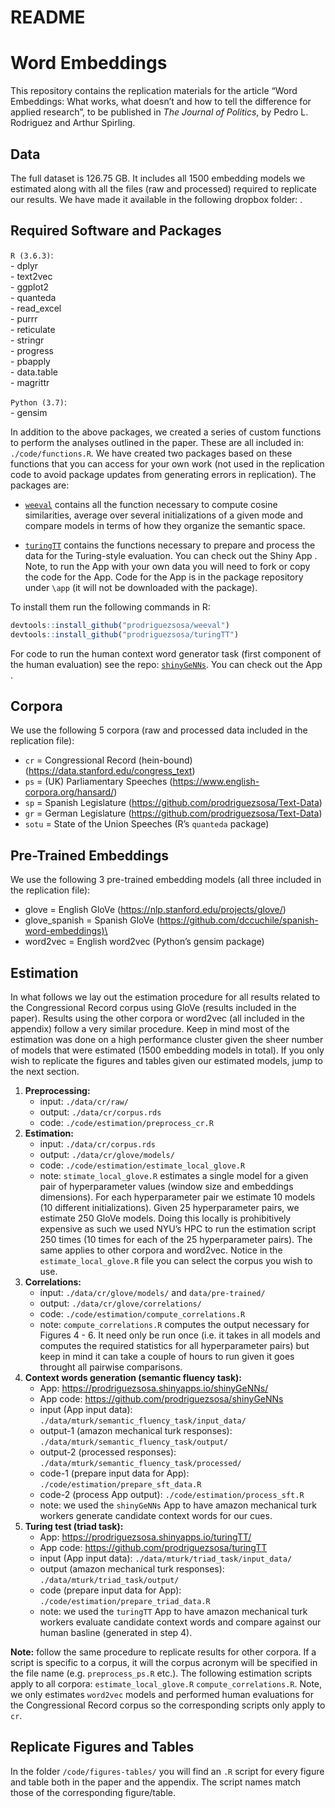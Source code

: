 README
================

# Word Embeddings

This repository contains the replication materials for the article “Word
Embeddings: What works, what doesn’t and how to tell the difference for
applied research”, to be published in *The Journal of Politics*, by
Pedro L. Rodriguez and Arthur Spirling.

## Data

The full dataset is 126.75 GB. It includes all 1500 embedding models we
estimated along with all the files (raw and processed) required to
replicate our results. We have made it available in the following
dropbox folder:
[](https://www.dropbox.com/sh/w5osxpktji4cive/AADa65bo1YG_uzGQ_Q-IyZ-Ma?dl=0).

## Required Software and Packages

`R (3.6.3)`:  
\- dplyr  
\- text2vec  
\- ggplot2  
\- quanteda  
\- read\_excel  
\- purrr  
\- reticulate  
\- stringr  
\- progress  
\- pbapply  
\- data.table  
\- magrittr  

`Python (3.7)`:  
\- gensim  

In addition to the above packages, we created a series of custom
functions to perform the analyses outlined in the paper. These are all
included in: `./code/functions.R`. We have created two packages based on
these functions that you can access for your own work (not used in the
replication code to avoid package updates from generating errors in
replication). The packages are:

  - [`weeval`](https://github.com/prodriguezsosa/weeval) contains all
    the function necessary to compute cosine similarities, average over
    several initializations of a given mode and compare models in terms
    of how they organize the semantic space.

  - [`turingTT`](https://github.com/prodriguezsosa/turingTT) contains
    the functions necessary to prepare and process the data for the
    Turing-style evaluation. You can check out the Shiny App
    [](https://prodriguezsosa.shinyapps.io/turingTT/). Note, to run the
    App with your own data you will need to fork or copy the code for
    the App. Code for the App is in the package repository under `\app`
    (it will not be downloaded with the package).  

To install them run the following commands in R:  

``` r
devtools::install_github("prodriguezsosa/weeval")
devtools::install_github("prodriguezsosa/turingTT")
```

For code to run the human context word generator task (first component
of the human evaluation) see the repo:
[`shinyGeNNs`](https://github.com/prodriguezsosa/shinyGeNNs). You can
check out the App [](https://prodriguezsosa.shinyapps.io/shinyGeNNs/).

## Corpora

We use the following 5 corpora (raw and processed data included in the
replication file):  

  - `cr` = Congressional Record (hein-bound)
    (<https://data.stanford.edu/congress_text>)
  - `ps` = (UK) Parliamentary Speeches
    (<https://www.english-corpora.org/hansard/>)
  - `sp` = Spanish Legislature
    (<https://github.com/prodriguezsosa/Text-Data>)
  - `gr` = German Legislature
    (<https://github.com/prodriguezsosa/Text-Data>)
  - `sotu` = State of the Union Speeches (R’s `quanteda` package)

## Pre-Trained Embeddings

We use the following 3 pre-trained embedding models (all three included
in the replication file):  

  - glove = English GloVe (<https://nlp.stanford.edu/projects/glove/>)
  - glove\_spanish = Spanish GloVe
    (<https://github.com/dccuchile/spanish-word-embeddings)\>
  - word2vec = English word2vec (Python’s gensim package)

## Estimation

In what follows we lay out the estimation procedure for all results
related to the Congressional Record corpus using GloVe (results included
in the paper). Results using the other corpora or word2vec (all included
in the appendix) follow a very similar procedure. Keep in mind most of
the estimation was done on a high performance cluster given the sheer
number of models that were estimated (1500 embedding models in total).
If you only wish to replicate the figures and tables given our estimated
models, jump to the next section.

1.  **Preprocessing:**
      - input: `./data/cr/raw/`
      - output: `./data/cr/corpus.rds`
      - code: `./code/estimation/preprocess_cr.R`
2.  **Estimation:**
      - input: `./data/cr/corpus.rds`
      - output: `./data/cr/glove/models/`
      - code: `./code/estimation/estimate_local_glove.R`
      - note: `stimate_local_glove.R` estimates a single model for a
        given pair of hyperparameter values (window size and embeddings
        dimensions). For each hyperparameter pair we estimate 10 models
        (10 different initializations). Given 25 hyperparameter pairs,
        we estimate 250 GloVe models. Doing this locally is
        prohibitively expensive as such we used NYU’s HPC to run the
        estimation script 250 times (10 times for each of the 25
        hyperparameter pairs). The same applies to other corpora and
        word2vec. Notice in the `estimate_local_glove.R` file you can
        select the corpus you wish to use.
3.  **Correlations:**
      - input: `./data/cr/glove/models/` and `data/pre-trained/`
      - output: `./data/cr/glove/correlations/`
      - code: `./code/estimation/compute_correlations.R`
      - note: `compute_correlations.R` computes the output necessary for
        Figures 4 - 6. It need only be run once (i.e. it takes in all
        models and computes the required statistics for all
        hyperparameter pairs) but keep in mind it can take a couple of
        hours to run given it goes throught all pairwise comparisons.
4.  **Context words generation (semantic fluency task):**
      - App: <https://prodriguezsosa.shinyapps.io/shinyGeNNs/>
      - App code: <https://github.com/prodriguezsosa/shinyGeNNs>
      - input (App input data):
        `./data/mturk/semantic_fluency_task/input_data/`
      - output-1 (amazon mechanical turk responses):
        `./data/mturk/semantic_fluency_task/output/`
      - output-2 (processed responses):
        `./data/mturk/semantic_fluency_task/processed/`
      - code-1 (prepare input data for App):
        `./code/estimation/prepare_sft_data.R`
      - code-2 (process App output): `./code/estimation/process_sft.R`
      - note: we used the `shinyGeNNs` App to have amazon mechanical
        turk workers generate candidate context words for our cues.
5.  **Turing test (triad task):**
      - App: <https://prodriguezsosa.shinyapps.io/turingTT/>
      - App code: <https://github.com/prodriguezsosa/turingTT>
      - input (App input data): `./data/mturk/triad_task/input_data/`
      - output (amazon mechanical turk responses):
        `./data/mturk/triad_task/output/`
      - code (prepare input data for App):
        `./code/estimation/prepare_triad_data.R`
      - note: we used the `turingTT` App to have amazon mechanical turk
        workers evaluate candidate context words and compare against our
        human basline (generated in step 4).

**Note:** follow the same procedure to replicate results for other
corpora. If a script is specific to a corpus, it will the corpus acronym
will be specified in the file name (e.g. `preprocess_ps.R` etc.). The
following estimation scripts apply to all corpora:
`estimate_local_glove.R` `compute_correlations.R`. Note, we only
estimates `word2vec` models and performed human evaluations for the
Congressional Record corpus so the corresponding scripts only apply to
`cr`.

## Replicate Figures and Tables

In the folder `/code/figures-tables/` you will find an `.R` script for
every figure and table both in the paper and the appendix. The script
names match those of the corresponding figure/table.
